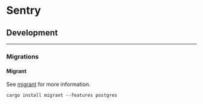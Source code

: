 # Sentry

## Development
****
### Migrations

#### Migrant
See [migrant](https://github.com/jaemk/migrant) for more information.

`cargo install migrant --features postgres`